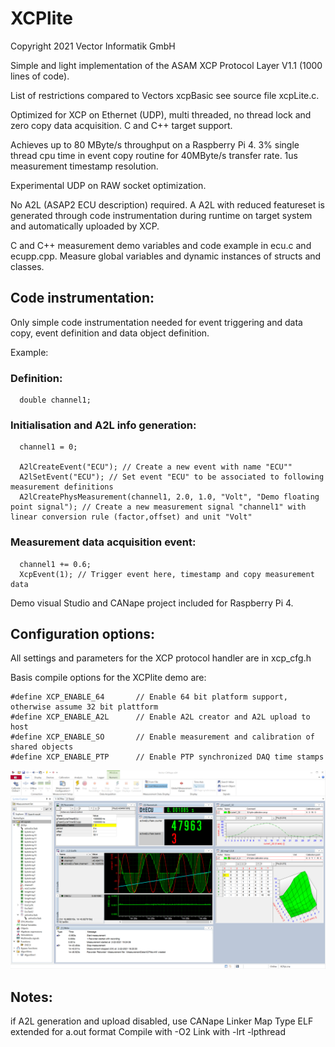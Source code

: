 
# XCPlite

Copyright 2021 Vector Informatik GmbH

Simple and light implementation of the ASAM XCP Protocol Layer V1.1 (1000 lines of code).

List of restrictions compared to Vectors xcpBasic see source file xcpLite.c.

Optimized for XCP on Ethernet (UDP), multi threaded, no thread lock and zero copy data acquisition.
C and C++ target support.

Achieves up to 80 MByte/s throughput on a Raspberry Pi 4.
3% single thread cpu time in event copy routine for 40MByte/s transfer rate. 
1us measurement timestamp resolution.

Experimental UDP on RAW socket optimization.

No A2L (ASAP2 ECU description) required. 
A A2L with reduced featureset is generated through code instrumentation during runtime on target system and automatically uploaded by XCP.

C and C++ measurement demo variables and code example in ecu.c and ecupp.cpp.
Measure global variables and dynamic instances of structs and classes.

## Code instrumentation:

Only simple code instrumentation needed for event triggering and data copy, event definition and data object definition.

Example:

### Definition:
```
  double channel1;
```

### Initialisation and A2L info generation:

```
  channel1 = 0;
  
  A2lCreateEvent("ECU"); // Create a new event with name "ECU""
  A2lSetEvent("ECU"); // Set event "ECU" to be associated to following measurement definitions
  A2lCreatePhysMeasurement(channel1, 2.0, 1.0, "Volt", "Demo floating point signal"); // Create a new measurement signal "channel1" with linear conversion rule (factor,offset) and unit "Volt"
```


### Measurement data acquisition event:

```
  channel1 += 0.6;
  XcpEvent(1); // Trigger event here, timestamp and copy measurement data
```

Demo visual Studio and CANape project included for Raspberry Pi 4. 




## Configuration options:

All settings and parameters for the XCP protocol handler are in xcp_cfg.h

Basis compile options for the XCPlite demo are:
```
#define XCP_ENABLE_64       // Enable 64 bit platform support, otherwise assume 32 bit plattform
#define XCP_ENABLE_A2L      // Enable A2L creator and A2L upload to host
#define XCP_ENABLE_SO       // Enable measurement and calibration of shared objects
#define XCP_ENABLE_PTP      // Enable PTP synchronized DAQ time stamps
```

![CANape](Screenshot.png)


## Notes:
if A2L generation and upload disabled, use CANape Linker Map Type ELF extended for a.out format
Compile with -O2
Link with -lrt -lpthread

















